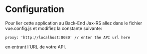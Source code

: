# Configuration

Pour lier cette application au Back-End Jax-RS allez dans le fichier vue.config.js et modifiez la constante suivante:

```
proxy: 'http://localhost:8080' // enter the API url here
```

en entrant l'URL de votre API.
